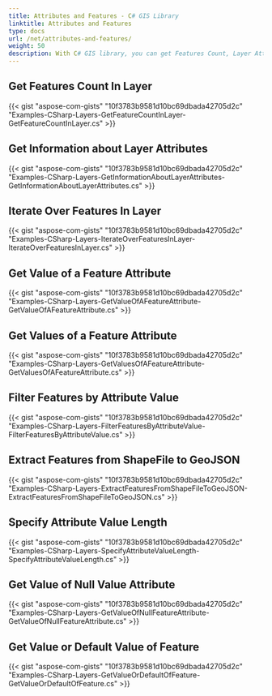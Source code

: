 ```yaml
---
title: Attributes and Features - C# GIS Library
linktitle: Attributes and Features
type: docs
url: /net/attributes-and-features/
weight: 50
description: With C# GIS library, you can get Features Count, Layer Attributes, Values of a Feature Attribute and extract Features from ShapeFile to GeoJSON.
---
```


## **Get Features Count In Layer**
{{< gist "aspose-com-gists" "10f3783b9581d10bc69dbada42705d2c" "Examples-CSharp-Layers-GetFeatureCountInLayer-GetFeatureCountInLayer.cs" >}}
## **Get Information about Layer Attributes**
{{< gist "aspose-com-gists" "10f3783b9581d10bc69dbada42705d2c" "Examples-CSharp-Layers-GetInformationAboutLayerAttributes-GetInformationAboutLayerAttributes.cs" >}}
## **Iterate Over Features In Layer**
{{< gist "aspose-com-gists" "10f3783b9581d10bc69dbada42705d2c" "Examples-CSharp-Layers-IterateOverFeaturesInLayer-IterateOverFeaturesInLayer.cs" >}}
## **Get Value of a Feature Attribute**
{{< gist "aspose-com-gists" "10f3783b9581d10bc69dbada42705d2c" "Examples-CSharp-Layers-GetValueOfAFeatureAttribute-GetValueOfAFeatureAttribute.cs" >}}
## **Get Values of a Feature Attribute**
{{< gist "aspose-com-gists" "10f3783b9581d10bc69dbada42705d2c" "Examples-CSharp-Layers-GetValuesOfAFeatureAttribute-GetValuesOfAFeatureAttribute.cs" >}}
## **Filter Features by Attribute Value**
{{< gist "aspose-com-gists" "10f3783b9581d10bc69dbada42705d2c" "Examples-CSharp-Layers-FilterFeaturesByAttributeValue-FilterFeaturesByAttributeValue.cs" >}}
## **Extract Features from ShapeFile to GeoJSON**
{{< gist "aspose-com-gists" "10f3783b9581d10bc69dbada42705d2c" "Examples-CSharp-Layers-ExtractFeaturesFromShapeFileToGeoJSON-ExtractFeaturesFromShapeFileToGeoJSON.cs" >}}
## **Specify Attribute Value Length**
{{< gist "aspose-com-gists" "10f3783b9581d10bc69dbada42705d2c" "Examples-CSharp-Layers-SpecifyAttributeValueLength-SpecifyAttributeValueLength.cs" >}}
## **Get Value of Null Value Attribute**
{{< gist "aspose-com-gists" "10f3783b9581d10bc69dbada42705d2c" "Examples-CSharp-Layers-GetValueOfNullFeatureAttribute-GetValueOfNullFeatureAttribute.cs" >}}
## **Get Value or Default Value of Feature**
{{< gist "aspose-com-gists" "10f3783b9581d10bc69dbada42705d2c" "Examples-CSharp-Layers-GetValueOrDefaultOfFeature-GetValueOrDefaultOfFeature.cs" >}}
